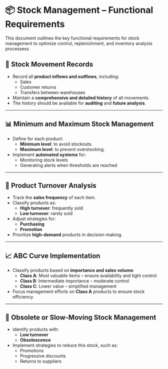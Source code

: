 # 📦 Stock Management – Functional Requirements

This document outlines the key functional requirements for stock management to optimize control, replenishment, and inventory analysis processess

## 🔄 Stock Movement Records

- Record all **product inflows and outflows**, including:
    - Sales
    - Customer returns
    - Transfers between warehouses
- Maintain a **comprehensive and detailed history** of all movements.
- The history should be available for **auditing** and **future analysis**.

---

## 📊 Minimum and Maximum Stock Management

- Define for each product:
    - **Minimum level**: to avoid stockouts.
    - **Maximum level**: to prevent overstocking.
- Implement **automated systems** for:
    - Monitoring stock levels
    - Generating alerts when thresholds are reached

---

## 🔁 Product Turnover Analysis

- Track the **sales frequency** of each item.
- Classify products as:
    - **High turnover**: frequently sold
    - **Low turnover**: rarely sold
- Adjust strategies for:
    - **Purchasing**
    - **Promotion**
- Prioritize **high-demand** products in decision-making.

---

## 📈 ABC Curve Implementation

- Classify products based on **importance and sales volume**:
    - **Class A**: Most valuable items – ensure availability and tight control
    - **Class B**: Intermediate importance – moderate control
    - **Class C**: Lower value – simplified management
- Focus management efforts on **Class A** products to ensure stock efficiency.

---

## 🛑 Obsolete or Slow-Moving Stock Management

- Identify products with:
    - **Low turnover**
    - **Obsolescence**
- Implement strategies to reduce this stock, such as:
    - Promotions
    - Progressive discounts
    - Returns to suppliers
